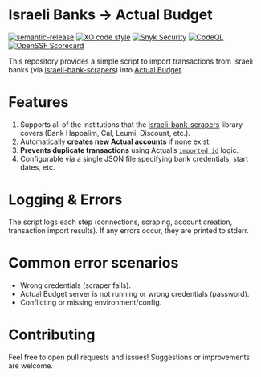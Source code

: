 # Israeli Banks → Actual Budget
[![semantic-release](https://img.shields.io/badge/%20%20%F0%9F%93%A6%F0%9F%9A%80-semantic--release-e10079.svg)](https://github.com/semantic-release/semantic-release)
[![XO code style](https://shields.io/badge/code_style-5ed9c7?logo=xo&labelColor=gray)](https://github.com/xojs/xo)
[![Snyk Security](../../actions/workflows/snyk-security.yml/badge.svg)](../../actions/workflows/snyk-security.yml)
[![CodeQL](../../actions/workflows/codeql.yml/badge.svg)](../../actions/workflows/codeql.yml)
[![OpenSSF Scorecard](https://api.securityscorecards.dev/projects/github.com/tomerh2001/semantic-release-repo-template/badge)](https://securityscorecards.dev/viewer/?uri=github.com/tomerh2001/semantic-release-repo-template)

This repository provides a simple script to import transactions from Israeli banks (via [israeli-bank-scrapers](https://github.com/eshaham/israeli-bank-scrapers)) into [Actual Budget](https://github.com/actualbudget/actual).

# Features
1. Supports all of the institutions that the [israeli-bank-scrapers](https://github.com/eshaham/israeli-bank-scrapers) library covers (Bank Hapoalim, Cal, Leumi, Discount, etc.).
1. Automatically **creates new Actual accounts** if none exist.
2. **Prevents duplicate transactions** using Actual’s [`imported_id`](https://actualbudget.org/docs/api/reference/#transactions) logic.
3. Configurable via a single JSON file specifying bank credentials, start dates, etc.

# Logging & Errors
The script logs each step (connections, scraping, account creation, transaction import results). If any errors occur, they are printed to stderr.

# Common error scenarios
- Wrong credentials (scraper fails).
- Actual Budget server is not running or wrong credentials (password).
- Conflicting or missing environment/config.

# Contributing
Feel free to open pull requests and issues! Suggestions or improvements are welcome.
